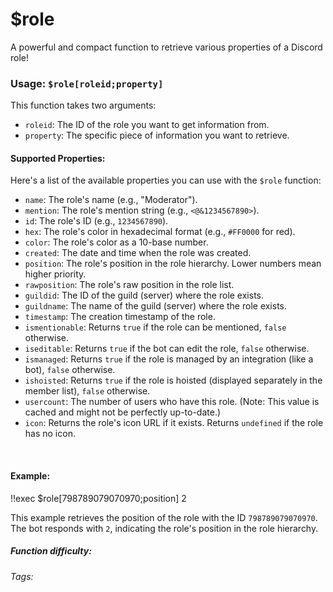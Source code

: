 # $role

A powerful and compact function to retrieve various properties of a Discord role!

### Usage: `$role[roleid;property]`

This function takes two arguments:

*   `roleid`: The ID of the role you want to get information from.
*   `property`: The specific piece of information you want to retrieve.

#### Supported Properties:

Here's a list of the available properties you can use with the `$role` function:

*   `name`:  The role's name (e.g., "Moderator").
*   `mention`: The role's mention string (e.g., `<@&1234567890>`).
*   `id`: The role's ID (e.g., `1234567890`).
*   `hex`: The role's color in hexadecimal format (e.g., `#FF0000` for red).
*   `color`: The role's color as a 10-base number.
*   `created`: The date and time when the role was created.
*   `position`: The role's position in the role hierarchy. Lower numbers mean higher priority.
*   `rawposition`: The role's raw position in the role list.
*   `guildid`: The ID of the guild (server) where the role exists.
*   `guildname`: The name of the guild (server) where the role exists.
*   `timestamp`: The creation timestamp of the role.
*   `ismentionable`: Returns `true` if the role can be mentioned, `false` otherwise.
*   `iseditable`: Returns `true` if the bot can edit the role, `false` otherwise.
*   `ismanaged`: Returns `true` if the role is managed by an integration (like a bot), `false` otherwise.
*   `ishoisted`: Returns `true` if the role is hoisted (displayed separately in the member list), `false` otherwise.
*   `usercount`: The number of users who have this role. (Note: This value is cached and might not be perfectly up-to-date.)
*   `icon`: Returns the role's icon URL if it exists. Returns `undefined` if the role has no icon.

<br/>

#### Example:

<discord-messages>
	<discord-message :bot="false" role-color="#ffcc9a" author="Member">
		!!exec $role[798789079070970;position]
	</discord-message>
	<discord-message :bot="true" role-color="#0099ff" author="Custom Command" avatar="https://media.discordapp.net/avatars/725721249652670555/781224f90c3b841ba5b40678e032f74a.webp">
		2
	</discord-message>
</discord-messages>

This example retrieves the position of the role with the ID `798789079070970`. The bot responds with `2`, indicating the role's position in the role hierarchy.

##### Function difficulty: <Badge type="tip" text="Easy" vertical="middle" />

###### Tags: <Badge type="tip" text="compact" vertical="middle" /> <Badge type="tip" text="role" vertical="middle" />